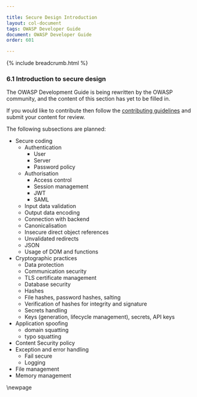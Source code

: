 ```yaml
---

title: Secure Design Introduction
layout: col-document
tags: OWASP Developer Guide
document: OWASP Developer Guide
order: 601

---
```


{% include breadcrumb.html %}

### 6.1 Introduction to secure design

The OWASP Development Guide is being rewritten by the OWASP community,
and the content of this section has yet to be filled in.

If you would like to contribute then follow the [contributing guidelines][contribute]
and submit your content for review.

[contribute]: https://github.com/OWASP/www-project-developer-guide/blob/main/contributing.md

The following subsections are planned:

* Secure coding
  * Authentication
    * User
    * Server
    * Password policy
  * Authorisation
    * Access control
    * Session management
    * JWT
    * SAML
  * Input data validation
  * Output data encoding
  * Connection with backend
  * Canonicalisation
  * Insecure direct object references
  * Unvalidated redirects
  * JSON
  * Usage of DOM and functions
* Cryptographic practices
  * Data protection
  * Communication security
  * TLS certificate management
  * Database security
  * Hashes
  * File hashes, password hashes, salting
  * Verification of hashes for integrity and signature
  * Secrets handling
  * Keys (generation, lifecycle management), secrets, API keys
* Application spoofing
  * domain squatting
  * typo squatting
* Content Security policy
* Exception and error handling
  * Fail secure
  * Logging
* File management
* Memory management

\newpage
